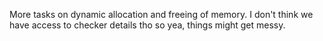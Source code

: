 More tasks on dynamic allocation and freeing of memory. I don't think we have access to checker details tho so yea, things might get messy.	
